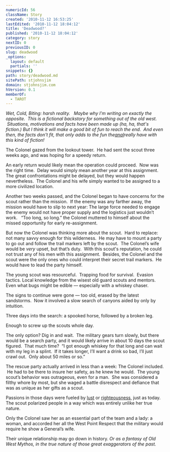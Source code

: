 ```yaml
---
numericId: 56
className: Story
created: '2010-11-12 16:53:25'
lastEdited: '2010-11-12 18:04:12'
title: 'Deadwood?'
published: '2010-11-12 18:04:12'
category: story
nextID: 0
previousID: 0
slug: deadwood
_options:
  layout: default
  partials: ''
snippets: {}
path: story/deadwood.md
sitePath: stjohnsjim
domain: stjohnsjim.com
hVersion: 0.1
memberOf:
  - TAROT
---
```


_Wet, Cold, Biting: harsh reality. &nbsp; Maybe why I&rsquo;m writing on exactly the opposite.&nbsp; This is a fictional backstory for something out of the old west. &nbsp;Situations, motivations and facts have been made up (ha, ha, that's fiction.) But I think it will make a good bit of fun to reach the end. &nbsp;And even then, the facts don't fit, that only adds to the fun the_[_anal_][0]_really have with this kind of fiction!_

The Colonel gazed from the lookout tower.&nbsp; He had sent the scout three weeks ago, and was hoping for a speedy return.

An early return would likely mean the operation could proceed.&nbsp; Now was the right time.&nbsp; Delay would simply mean another year at this assignment.&nbsp; The great confrontations might be delayed, but they would happen nevertheless.&nbsp; The Colonel and his wife simply wanted to be assigned to a more civilized location.

Another two weeks passed, and the Colonel began to have concerns for the scout rather than the mission.&nbsp; If the enemy was any farther away, the mission would have to slip to next year: The large force needed to engage the enemy would not have proper supply and the logistics just wouldn&rsquo;t work. &nbsp; &ldquo;Too long, so long.&rdquo; the Colonel muttered to himself about the missed opportunity for early re-assignment.

But now the Colonel was thinking more about the scout.&nbsp; Hard to replace: not many savvy enough for this wilderness.&nbsp; He may have to mount a party to go out and follow the trail markers left by the scout.&nbsp; The Colonel&rsquo;s wife would be _very_ upset, but that&rsquo;s duty. &nbsp;With this scout's reputation, he could not trust any of his men with this assignment.&nbsp; Besides, the Colonel and the scout were the only ones who could interpret their secret trail markers.&nbsp; He would have to lead the party himself.

The young scout was resourceful.&nbsp; Trapping food for survival.&nbsp; Evasion tactics. Local knowledge from the wisest old guard scouts and mentors.&nbsp; Even what bugs might be edible &mdash; especially with a whiskey chaser.

The signs to continue were gone &mdash; too old, erased by the latest sandstorms.&nbsp; Now it involved a slow search of canyons aided by only by intuition.

Three days into the search: a spooked horse, followed by a broken leg.

Enough to screw up the scouts whole day.

The only option? Dig in and wait.&nbsp; The military gears turn slowly, but there would be a search party, and it would likely arrive in about 10 days the scout figured.&nbsp; That much time?&nbsp; &ldquo;I got enough whiskey for that long and can wait with my leg in a splint.&nbsp; If it takes longer, I&rsquo;ll want a drink so bad, I&rsquo;ll just crawl out.&nbsp; Only about 50 miles or so.&rdquo;

The rescue party actually arrived in less than a week: The Colonel included. &nbsp;He had to be there to insure her safety, as he knew he would. &nbsp;The young scout&rsquo;s behavior was outrageous, even for a man.&nbsp; She was considered a filthy whore by most, but she waged a battle disrespect and defiance that was as unique as her gifts as a scout.

Passions in those days were fueled by [lust][1] or [righteousness][2], just as today.&nbsp; The scout polarized people in a way which was entirely unlike her true nature.&nbsp;

Only the Colonel saw her as an essential part of the team and a lady: a woman, and accorded her all the West Point Respect that the military would require he show a General&rsquo;s wife.

Their unique relationship may go down in history.&nbsp;_Or as a fantasy of Old West Mythos, in the true nature of those great exaggerators of the past._

[0]: http://www.theonion.com/articles/war-on-string-may-be-unwinnable-says-cat-general,9636/
[1]: http://www.google.com/search?rls=en&q=blue+state&ie=UTF-8&oe=UTF-8
[2]: http://www.google.com/search?rls=en&q=red+state&ie=UTF-8&oe=UTF-8
